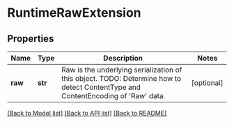 # RuntimeRawExtension

## Properties
Name | Type | Description | Notes
------------ | ------------- | ------------- | -------------
**raw** | **str** | Raw is the underlying serialization of this object.  TODO: Determine how to detect ContentType and ContentEncoding of &#x27;Raw&#x27; data. | [optional] 

[[Back to Model list]](../README.md#documentation-for-models) [[Back to API list]](../README.md#documentation-for-api-endpoints) [[Back to README]](../README.md)

